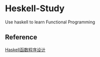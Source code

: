 # Heskell-Study

Use haskell to learn Functional Programming
## Reference
[Haskell函数程序设计](http://my.ss.sysu.edu.cn/qhy/Courses/FP/index.html)
